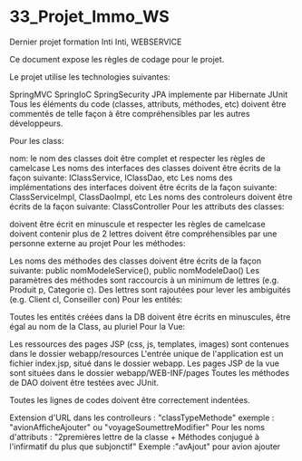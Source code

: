 # 33_Projet_Immo_WS
Dernier projet formation Inti Inti, WEBSERVICE

Ce document expose les règles de codage pour le projet.

Le projet utilise les technologies suivantes:

SpringMVC
SpringIoC
SpringSecurity
JPA implemente par Hibernate
JUnit
Tous les éléments du code (classes, attributs, méthodes, etc) doivent être commentés de telle façon à être compréhensibles par les autres développeurs.

Pour les class:

nom: le nom des classes doit être complet et respecter les règles de camelcase
Les noms des interfaces des classes doivent être écrits de la façon suivante: IClassService, IClassDao, etc
Les noms des implémentations des interfaces doivent être écrits de la façon suivante: ClassServiceImpl, ClassDaoImpl, etc
Les noms des controleurs doivent être écrits de la façon suivante: ClassController
Pour les attributs des classes:

doivent être écrit en minuscule et respecter les règles de camelcase
doivent contenir plus de 2 lettres
doivent être compréhensibles par une personne externe au projet
Pour les méthodes:

Les noms des méthodes des classes doivent être écrits de la façon suivante: public nomModeleService(), public nomModeleDao()
Les paramètres des méthodes sont raccourcis à un minimum de lettres (e.g. Produit p, Categorie c). Des lettres sont rajoutées pour lever les ambiguités (e.g. Client cl, Conseiller con)
Pour les entités:

Toutes les entités créées dans la DB doivent être écrits en minuscules, être égal au nom de la Class, au pluriel
Pour la Vue:

Les ressources des pages JSP (css, js, templates, images) sont contenues dans le dossier webapp/resources
L'entrée unique de l'application est un fichier index.jsp, situé dans le dossier webapp.
Les pages JSP de la vue sont situées dans le dossier webapp/WEB-INF/pages
Toutes les méthodes de DAO doivent être testées avec JUnit.

Toutes les lignes de codes doivent être correctement indentées.

Extension d'URL dans les controlleurs : "classTypeMethode" exemple : "avionAfficheAjouter" ou "voyageSoumettreModifier" Pour les noms d'attributs : "2premières lettre de la classe + Méthodes conjugué à l'infirmatif du plus que subjonctif" Exemple :"avAjout" pour avion ajouter
